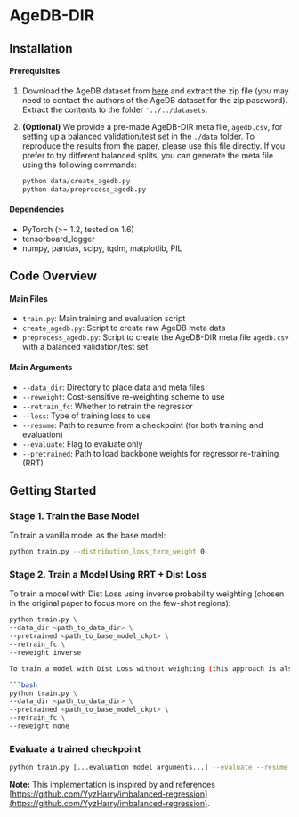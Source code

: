 # AgeDB-DIR

## Installation

#### Prerequisites

1. Download the AgeDB dataset from [here](https://ibug.doc.ic.ac.uk/resources/agedb/) and extract the zip file (you may need to contact the authors of the AgeDB dataset for the zip password). Extract the contents to the folder `'../../datasets`.

2. __(Optional)__ We provide a pre-made AgeDB-DIR meta file, `agedb.csv`, for setting up a balanced validation/test set in the `./data` folder. To reproduce the results from the paper, please use this file directly. If you prefer to try different balanced splits, you can generate the meta file using the following commands:

    ```bash
    python data/create_agedb.py
    python data/preprocess_agedb.py
    ```

#### Dependencies

- PyTorch (>= 1.2, tested on 1.6)
- tensorboard_logger
- numpy, pandas, scipy, tqdm, matplotlib, PIL

## Code Overview

#### Main Files

- `train.py`: Main training and evaluation script
- `create_agedb.py`: Script to create raw AgeDB meta data
- `preprocess_agedb.py`: Script to create the AgeDB-DIR meta file `agedb.csv` with a balanced validation/test set

#### Main Arguments

- `--data_dir`: Directory to place data and meta files
- `--reweight`: Cost-sensitive re-weighting scheme to use
- `--retrain_fc`: Whether to retrain the regressor
- `--loss`: Type of training loss to use
- `--resume`: Path to resume from a checkpoint (for both training and evaluation)
- `--evaluate`: Flag to evaluate only
- `--pretrained`: Path to load backbone weights for regressor re-training (RRT)

## Getting Started

### Stage 1. Train the Base Model
To train a vanilla model as the base model:
```bash
python train.py --distribution_loss_term_weight 0
```

### Stage 2. Train a Model Using RRT + Dist Loss
To train a model with Dist Loss using inverse probability weighting (chosen in the original paper to focus more on the few-shot regions):

```bash
python train.py \
--data_dir <path_to_data_dir> \
--pretrained <path_to_base_model_ckpt> \
--retrain_fc \
--reweight inverse

To train a model with Dist Loss without weighting (this approach is also effective for regression in few-shot regions, placing more emphasis on overall performance compared to the previous version):

```bash
python train.py \
--data_dir <path_to_data_dir> \
--pretrained <path_to_base_model_ckpt> \
--retrain_fc \
--reweight none
```

### Evaluate a trained checkpoint

```bash
python train.py [...evaluation model arguments...] --evaluate --resume <path_to_evaluation_ckpt>
```

**Note:** This implementation is inspired by and references [https://github.com/YyzHarry/imbalanced-regression](https://github.com/YyzHarry/imbalanced-regression).
